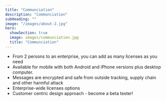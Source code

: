 ```yaml
---
title: "Communciation"
description: "Communciation"
subHeading: ""
image: "/images/about-2.jpg"
hero: 
  showSection: true
  image: images/communciation.jpg
  title: "Communciation"
---
```


- From 2 persons to an enterprise, you can add as many licenses as you need
- Available for mobile with  both Android and iPhone  versions plus desktop computer.
- Messages are encrypted and safe from outside tracking, supply chain and other harmful attack
- Enterprise-wide licenses options
- Customer centric design approach - become a beta tester!